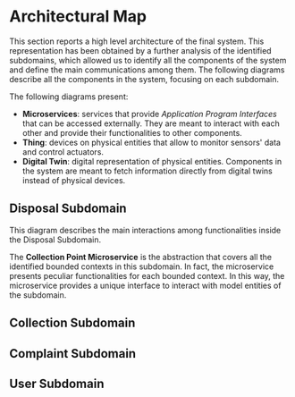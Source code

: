 # Architectural Map

This section reports a high level architecture of the final system. This representation has been obtained by a further analysis of the identified subdomains, which allowed us to identify all the components of the system and define the main communications among them. The following diagrams describe all the components in the system, focusing on each subdomain.

The following diagrams present:
* **Microservices**: services that provide *Application Program Interfaces* that can be accessed externally. They are meant to interact with each other and provide their functionalities to other components.
* **Thing**: devices on physical entities that allow to monitor sensors' data and control actuators. 
* **Digital Twin**: digital representation of physical entities. Components in the system are meant to fetch information directly from digital twins instead of physical devices.

## Disposal Subdomain

<!--![Diagram Image Link](./disposal-subdomain-architectural-map.puml)-->

This diagram describes the main interactions among functionalities inside the Disposal Subdomain. 

The **Collection Point Microservice** is the abstraction that covers all the identified bounded contexts in this subdomain. In fact, the microservice presents peculiar functionalities for each bounded context. In this way, the microservice provides a unique interface to interact with model entities of the subdomain.

## Collection Subdomain

<!--![Diagram Image Link](./collection-subdomain-architectural-map.puml)-->

## Complaint Subdomain

<!--![Diagram Image Link](./complaint-subdomain-architectural-map.puml)-->

## User Subdomain

<!--![Diagram Image Link](./user-subdomain-architectural-map.puml)-->